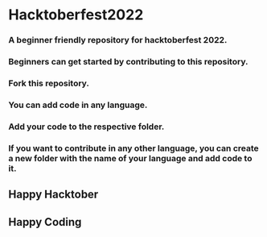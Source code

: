 # Hacktoberfest2022
### A beginner friendly repository for hacktoberfest 2022.

### Beginners can get started by contributing to this repository.
### Fork this repository.
### You can add code in any language.
### Add your code to the respective folder.
### If you want to contribute in any other language, you can create a new folder with the name of your language and add code to it.

## Happy Hacktober
## Happy Coding
